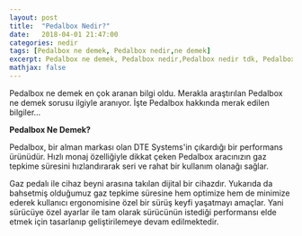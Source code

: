 ```yaml
---
layout: post
title:  "Pedalbox Nedir?"
date:   2018-04-01 21:47:00
categories: nedir
tags: [Pedalbox ne demek, Pedalbox nedir,ne demek]
excerpt: Pedalbox ne demek, Pedalbox nedir,Pedalbox nedir tdk, Pedalbox nedir kısaca, Pedalbox ne demek kısaca, Pedalbox anlamı nedir, ne demek
mathjax: false
---
```


Pedalbox ne demek en çok aranan bilgi oldu. Merakla araştırılan Pedalbox ne demek sorusu ilgiyle aranıyor. İşte Pedalbox hakkında merak edilen bilgiler...

**Pedalbox Ne Demek?**

Pedalbox, bir alman markası olan DTE Systems'in çıkardığı bir performans ürünüdür. Hızlı monaj özelliğiyle dikkat çeken Pedalbox aracınızın gaz tepkime süresini hızlandırarak seri ve rahat bir kullanım olanağı sağlar.

Gaz pedalı ile cihaz beyni arasına takılan dijital bir cihazdır. Yukarıda da bahsetmiş olduğumuz gaz tepkime süresine hem optimize hem de minimize ederek kullanıcı ergonomisine özel bir sürüş keyfi yaşatmayı amaçlar. Yani sürücüye özel ayarlar ile tam olarak sürücünün istediği performansı elde etmek için tasarlanıp geliştirilemeye devam edilmektedir.